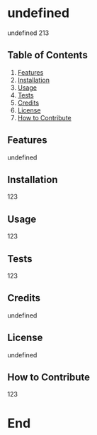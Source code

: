 # undefined
  undefined
  213
  ## Table of Contents
  1. [Features](#features)
  2. [Installation](#installation)
  3. [Usage](#usage)
  4. [Tests](#tests)
  5. [Credits](#credits)
  6. [License](#license)
  7. [How to Contribute](#how_to_contribute)
  ## Features
  undefined
  ## Installation
  123
  ## Usage
  123
  ## Tests
  123
  ## Credits
  undefined
  ## License
  undefined
  ## How to Contribute
  123
  # End
  